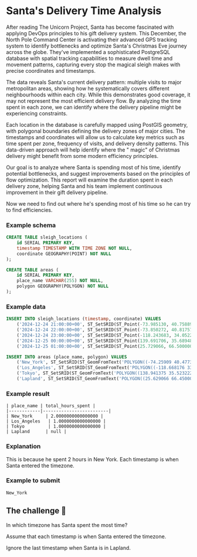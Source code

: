 # Santa's Delivery Time Analysis

After reading The Unicorn Project, Santa has become fascinated with applying DevOps principles to his gift delivery
system. This December, the North Pole Command Center is activating their advanced GPS tracking system to identify
bottlenecks and optimize Santa's Christmas Eve journey across the globe. They've implemented a sophisticated PostgreSQL
database with spatial tracking capabilities to measure dwell time and movement patterns, capturing every stop the
magical sleigh makes with precise coordinates and timestamps.

The data reveals Santa's current delivery pattern: multiple visits to major metropolitan areas, showing how he
systematically covers different neighbourhoods within each city. While this demonstrates good coverage, it may not
represent the most efficient delivery flow. By analyzing the time spent in each zone, we can identify where the delivery
pipeline might be experiencing constraints.

Each location in the database is carefully mapped using PostGIS geometry, with polygonal boundaries defining the
delivery zones of major cities. The timestamps and coordinates will allow us to calculate key metrics such as time spent
per zone, frequency of visits, and delivery density patterns. This data-driven approach will help identify where the "
magic" of Christmas delivery might benefit from some modern efficiency principles.

Our goal is to analyze where Santa is spending most of his time, identify potential bottlenecks, and suggest
improvements based on the principles of flow optimization. This report will examine the duration spent in each delivery
zone, helping Santa and his team implement continuous improvement in their gift delivery pipeline.

Now we need to find out where he's spending most of his time so he can try to find efficiencies.

### Example schema
```sql
CREATE TABLE sleigh_locations (
    id SERIAL PRIMARY KEY,
    timestamp TIMESTAMP WITH TIME ZONE NOT NULL,
    coordinate GEOGRAPHY(POINT) NOT NULL
);
```

```sql
CREATE TABLE areas (
    id SERIAL PRIMARY KEY,
    place_name VARCHAR(255) NOT NULL,
    polygon GEOGRAPHY(POLYGON) NOT NULL
);
```

### Example data
```sql
INSERT INTO sleigh_locations (timestamp, coordinate) VALUES
    ('2024-12-24 21:00:00+00', ST_SetSRID(ST_Point(-73.985130, 40.758896), 4326)), -- Times Square, New York
    ('2024-12-24 22:00:00+00', ST_SetSRID(ST_Point(-73.850272, 40.817577), 4326)), -- Albany, New York State
    ('2024-12-24 23:00:00+00', ST_SetSRID(ST_Point(-118.243683, 34.052235), 4326)), -- Downtown Los Angeles
    ('2024-12-25 00:00:00+00', ST_SetSRID(ST_Point(139.691706, 35.689487), 4326)), -- Tokyo
    ('2024-12-25 01:00:00+00', ST_SetSRID(ST_Point(25.729066, 66.500000), 4326)); -- Rovaniemi, Lapland
```

```sql
INSERT INTO areas (place_name, polygon) VALUES
    ('New_York', ST_SetSRID(ST_GeomFromText('POLYGON((-74.25909 40.477399, -73.700272 40.477399, -73.700272 40.917577, -74.25909 40.917577, -74.25909 40.477399))'), 4326)),
    ('Los_Angeles', ST_SetSRID(ST_GeomFromText('POLYGON((-118.668176 33.703652, -118.155289 33.703652, -118.155289 34.337306, -118.668176 34.337306, -118.668176 33.703652))'), 4326)),
    ('Tokyo', ST_SetSRID(ST_GeomFromText('POLYGON((138.941375 35.523222, 140.68074 35.523222, 140.68074 35.898782, 138.941375 35.898782, 138.941375 35.523222))'), 4326)),
    ('Lapland', ST_SetSRID(ST_GeomFromText('POLYGON((25.629066 66.450000, 25.829066 66.450000, 25.829066 66.550000, 25.629066 66.550000, 25.629066 66.450000))'), 4326));
```

### Example result
```
| place_name | total_hours_spent |
|------------|-------------------------|
| New_York     | 2.0000000000000000 |
| Los_Angeles   | 1.0000000000000000 |
| Tokyo         | 1.0000000000000000 |
| Lapland      | null |
```

### Explanation

This is because he spent 2 hours in New York. Each timestamp is when Santa entered the timezone.

### Example to submit

```
New_York
```

## The challenge 🎁

In which timezone has Santa spent the most time?

Assume that each timestamp is when Santa entered the timezone.

Ignore the last timestamp when Santa is in Lapland.
